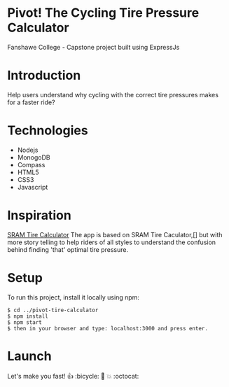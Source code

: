 # Pivot! The Cycling Tire Pressure Calculator

Fanshawe College - Capstone project built using ExpressJs

# Introduction

Help users understand why cycling with the correct tire pressures makes for a faster ride?

# Technologies

- Nodejs
- MonogoDB
- Compass
- HTML5
- CSS3
- Javascript

# Inspiration

[SRAM Tire Calculator](https://www.notion.so/Capstone-637a6c9d91844f809c5004440d3ddf3e#327ef58368aa442996009b7f1c624925)
The app is based on SRAM Tire Caculator,[] but with more story telling to help riders of all styles to understand the confusion behind finding 'that' optimal tire pressure.

# Setup

To run this project, install it locally using npm:

```
$ cd ../pivot-tire-calculator
$ npm install
$ npm start
$ then in your browser and type: localhost:3000 and press enter.
```

# Launch

Let's make you fast!
:+1: :bicycle: :dash: :boom: :octocat:
